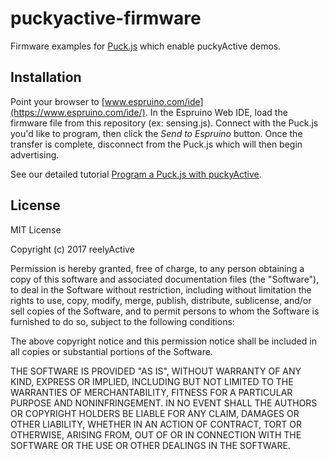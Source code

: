 puckyactive-firmware
====================

Firmware examples for [Puck.js](https://www.puck-js.com/) which enable puckyActive demos.


Installation
------------

Point your browser to [www.espruino.com/ide](https://www.espruino.com/ide/).  In the Espruino Web IDE, load the firmware file from this repository (ex: sensing.js).  Connect with the Puck.js you'd like to program, then click the _Send to Espruino_ button.  Once the transfer is complete, disconnect from the Puck.js which will then begin advertising.

See our detailed tutorial [Program a Puck.js with puckyActive](https://reelyactive.github.io/program-a-puckjs-with-puckyactive.html).


License
-------

MIT License

Copyright (c) 2017 reelyActive

Permission is hereby granted, free of charge, to any person obtaining a copy of this software and associated documentation files (the "Software"), to deal in the Software without restriction, including without limitation the rights to use, copy, modify, merge, publish, distribute, sublicense, and/or sell copies of the Software, and to permit persons to whom the Software is furnished to do so, subject to the following conditions:

The above copyright notice and this permission notice shall be included in all copies or substantial portions of the Software.

THE SOFTWARE IS PROVIDED "AS IS", WITHOUT WARRANTY OF ANY KIND, EXPRESS OR 
IMPLIED, INCLUDING BUT NOT LIMITED TO THE WARRANTIES OF MERCHANTABILITY, 
FITNESS FOR A PARTICULAR PURPOSE AND NONINFRINGEMENT. IN NO EVENT SHALL THE 
AUTHORS OR COPYRIGHT HOLDERS BE LIABLE FOR ANY CLAIM, DAMAGES OR OTHER 
LIABILITY, WHETHER IN AN ACTION OF CONTRACT, TORT OR OTHERWISE, ARISING FROM, 
OUT OF OR IN CONNECTION WITH THE SOFTWARE OR THE USE OR OTHER DEALINGS IN 
THE SOFTWARE.
